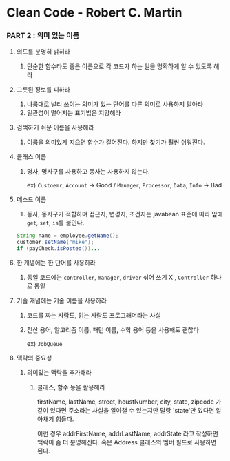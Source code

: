 # Clean Code - Robert C. Martin

### PART 2 : 의미 있는 이름

1. 의도를 분명히 밝혀라
    1. 단순한 함수라도 좋은 이름으로 각 코드가 하는 일을 명확하게 알 수 있도록 해라
2. 그릇된 정보를 피하라
    1. 나름대로 널리 쓰이는 의미가 있는 단어를 다른 의미로 사용하지 말아라
    2. 일관성이 떨어지는 표기법은 지양해라
3. 검색하기 쉬운 이름을 사용해라
    1. 이름을 의미있게 지으면 함수가 길어진다. 하지만 찾기가 훨씬 쉬워진다.
4. 클래스 이름
    1. 명사, 명사구를 사용하고 동사는 사용하지 않는다.

        ex) `Custoemr`, `Account` → Good / `Manager`, `Processor`, `Data`, `Info` → Bad

5. 메소드 이름
    1. 동사, 동사구가 적합하며 접근자, 변경자, 조건자는 javabean 표준에 따라 앞에 `get`, `set`, `is`를 붙인다.

    ```java
    String name = employee.getName();
    customer.setName("mike");
    if (payCheck.isPosted())...
    ```

6. 한 개념에는 한 단어를 사용하라
    1. 동일 코드에는 `controller`, `manager`, `driver` 섞어 쓰기 X , `Controller` 하나로 통일
7. 기술 개념에는 기술 이름을 사용하라
    1. 코드를 짜는 사람도, 읽는 사람도 프로그래머라는 사실
    2. 전산 용어, 알고리즘 이름, 패턴 이름, 수학 용어 등을 사용해도 괜찮다

        ex) `JobQueue`

8. 맥락의 중요성
    1. 의미있는 맥락을 추가해라
        1. 클래스, 함수 등을 활용해라

            firstName, lastName, street, houstNumber, city, state, zipcode 가 같이 있다면 주소라는 사실을 알아챌 수 있는지만 달랑 'state'만 있다면 알아채기 힘들다.

            이런 경우 addrFirstName, addrLastName, addrState 라고 작성하면 맥락이 좀 더 분명해진다. 혹은 Address 클래스의 멤버 필드로 사용하면 된다.